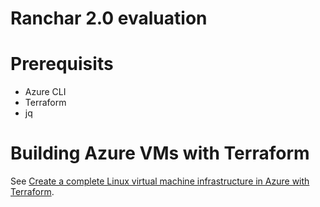 # Ranchar 2.0 evaluation

# Prerequisits
- Azure CLI
- Terraform
- jq

# Building Azure VMs with Terraform
See [Create a complete Linux virtual machine infrastructure in Azure with Terraform](https://docs.microsoft.com/ja-jp/azure/virtual-machines/linux/terraform-create-complete-vm).

